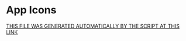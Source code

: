 # App Icons

[THIS FILE WAS GENERATED AUTOMATICALLY BY THE SCRIPT AT THIS LINK](https://github.com/SteveBenner/ruby-scripts/blob/master/git-hooks/pre-commit/generate-img-previews.rb)

